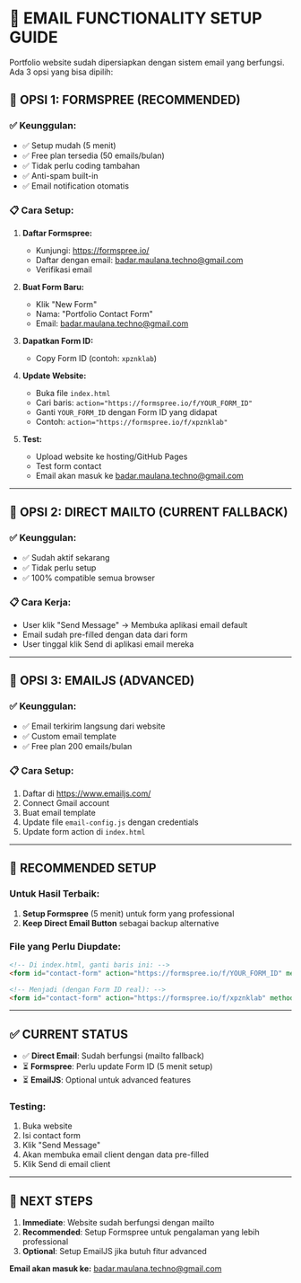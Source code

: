 # 📧 EMAIL FUNCTIONALITY SETUP GUIDE

Portfolio website sudah dipersiapkan dengan sistem email yang berfungsi. Ada 3 opsi yang bisa dipilih:

## 🎯 **OPSI 1: FORMSPREE (RECOMMENDED)**

### ✅ **Keunggulan:**
- ✅ Setup mudah (5 menit)
- ✅ Free plan tersedia (50 emails/bulan)
- ✅ Tidak perlu coding tambahan
- ✅ Anti-spam built-in
- ✅ Email notification otomatis

### 📋 **Cara Setup:**

1. **Daftar Formspree:**
   - Kunjungi: https://formspree.io/
   - Daftar dengan email: badar.maulana.techno@gmail.com
   - Verifikasi email

2. **Buat Form Baru:**
   - Klik "New Form"
   - Nama: "Portfolio Contact Form"
   - Email: badar.maulana.techno@gmail.com

3. **Dapatkan Form ID:**
   - Copy Form ID (contoh: `xpznklab`)

4. **Update Website:**
   - Buka file `index.html`
   - Cari baris: `action="https://formspree.io/f/YOUR_FORM_ID"`
   - Ganti `YOUR_FORM_ID` dengan Form ID yang didapat
   - Contoh: `action="https://formspree.io/f/xpznklab"`

5. **Test:**
   - Upload website ke hosting/GitHub Pages
   - Test form contact
   - Email akan masuk ke badar.maulana.techno@gmail.com

---

## 🎯 **OPSI 2: DIRECT MAILTO (CURRENT FALLBACK)**

### ✅ **Keunggulan:**
- ✅ Sudah aktif sekarang
- ✅ Tidak perlu setup
- ✅ 100% compatible semua browser

### 📋 **Cara Kerja:**
- User klik "Send Message" → Membuka aplikasi email default
- Email sudah pre-filled dengan data dari form
- User tinggal klik Send di aplikasi email mereka

---

## 🎯 **OPSI 3: EMAILJS (ADVANCED)**

### ✅ **Keunggulan:**
- ✅ Email terkirim langsung dari website
- ✅ Custom email template
- ✅ Free plan 200 emails/bulan

### 📋 **Cara Setup:**
1. Daftar di https://www.emailjs.com/
2. Connect Gmail account
3. Buat email template
4. Update file `email-config.js` dengan credentials
5. Update form action di `index.html`

---

## 🚀 **RECOMMENDED SETUP**

### **Untuk Hasil Terbaik:**

1. **Setup Formspree** (5 menit) untuk form yang professional
2. **Keep Direct Email Button** sebagai backup alternative

### **File yang Perlu Diupdate:**
```html
<!-- Di index.html, ganti baris ini: -->
<form id="contact-form" action="https://formspree.io/f/YOUR_FORM_ID" method="POST">

<!-- Menjadi (dengan Form ID real): -->
<form id="contact-form" action="https://formspree.io/f/xpznklab" method="POST">
```

---

## ✅ **CURRENT STATUS**

- ✅ **Direct Email**: Sudah berfungsi (mailto fallback)
- ⏳ **Formspree**: Perlu update Form ID (5 menit setup)
- ⏳ **EmailJS**: Optional untuk advanced features

### **Testing:**
1. Buka website
2. Isi contact form
3. Klik "Send Message"
4. Akan membuka email client dengan data pre-filled
5. Klik Send di email client

---

## 🎯 **NEXT STEPS**

1. **Immediate**: Website sudah berfungsi dengan mailto
2. **Recommended**: Setup Formspree untuk pengalaman yang lebih professional
3. **Optional**: Setup EmailJS jika butuh fitur advanced

**Email akan masuk ke:** badar.maulana.techno@gmail.com
